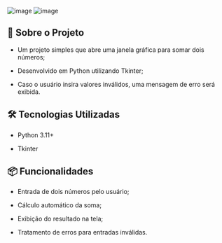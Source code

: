 
![image](https://github.com/user-attachments/assets/2cf3d49c-400a-4ed6-a33d-bf50ab57e5ea)
![image](https://github.com/user-attachments/assets/7ca52e0f-dcbf-410f-b96e-8866fee11532)

## 📂 Sobre o Projeto

* Um projeto simples que abre uma janela gráfica para somar dois números;
  
* Desenvolvido em Python utilizando Tkinter;
  
* Caso o usuário insira valores inválidos, uma mensagem de erro será exibida.

## 🛠 Tecnologias Utilizadas
* Python 3.11+
  
* Tkinter

## 📦 Funcionalidades
* Entrada de dois números pelo usuário;
  
* Cálculo automático da soma;
  
* Exibição do resultado na tela;
  
* Tratamento de erros para entradas inválidas.




  





